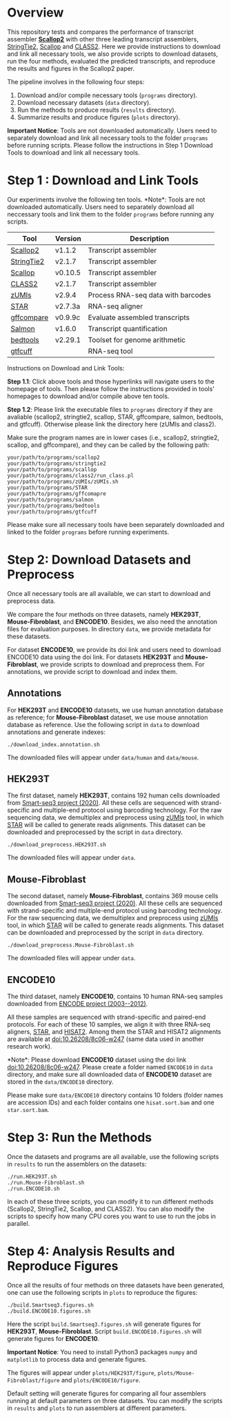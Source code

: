 # Overview

This repository tests and compares the performance of transcript assembler
[**Scallop2**](https://github.com/Shao-Group/scallop2) with other three leading transcript assemblers,
[StringTie2](https://github.com/gpertea/stringtie),
[Scallop](https://github.com/Kingsford-Group/scallop) and
[CLASS2](http://ccb.jhu.edu/people/florea/research/CLASS2).
Here we provide instructions to download and link all necessary tools, we also provide scripts to download datasets, run the four methods, evaluated the
predicted transcripts, and reproduce the results and figures in the Scallop2 paper.

The pipeline involves in the following four steps:
1. Download and/or compile necessary tools (`programs` directory).
2. Download necessary datasets (`data` directory).
3. Run the methods to produce results (`results` directory).
4. Summarize results and produce figures (`plots` directory).

**Important Notice**: Tools are not downloaded automatically.
Users need to separately download and link all necessary tools to the folder `programs` before running scripts. 
Please follow the instructions in Step 1 Download Tools to download and link all necessary tools.

# Step 1 : Download and Link Tools

Our experiments involve the following ten tools.
\*Note\*: Tools are not downloaded automatically.
Users need to separately download all neccessary tools and link them to the folder `programs` before running any scripts.

Tool | Version | Description
------------ | ------------ | ------------
[Scallop2](https://github.com/Shao-Group/Scallop2) | v1.1.2 | Transcript assembler
[StringTie2](https://github.com/gpertea/stringtie) | v2.1.7 | Transcript assembler
[Scallop](https://github.com/Kingsford-Group/scallop) | v0.10.5 | Transcript assembler
[CLASS2](http://ccb.jhu.edu/people/florea/research/CLASS2) | v2.1.7 | Transcript assembler
[zUMIs](https://github.com/sdparekh/zUMIs) | v2.9.4 | Process RNA-seq data with barcodes
[STAR](https://github.com/alexdobin/STAR) | v2.7.3a | RNA-seq aligner
[gffcompare](http://ccb.jhu.edu/software/stringtie/gff.shtml) | v0.9.9c | Evaluate assembled transcripts
[Salmon](https://salmon.readthedocs.io/en/latest/salmon.html) | v1.6.0 | Transcript quantification
[bedtools](https://bedtools.readthedocs.io/en/latest/content/overview.html) | v2.29.1 | Toolset for genome arithmetic
[gtfcuff](https://github.com/Kingsford-Group/rnaseqtools) |  | RNA-seq tool

Instructions on Download and Link Tools:

**Step 1.1**: Click above tools and those hyperlinks will navigate users to the homepage of tools. Then please follow the instructions provided in tools' homepages to download and/or compile above ten tools.

**Step 1.2**: Please link the executable files to `programs` directory if they are avaliable (scallop2, stringtie2, scallop, STAR, gffcompare, salmon, bedtools, and gtfcuff). Otherwise please link the directory here (zUMIs and class2).

Make sure the program names are in lower cases (i.e., scallop2, stringtie2, scallop, and gffcompare), and they can be called by the following path:
```
your/path/to/programs/scallop2
your/path/to/programs/stringtie2
your/path/to/programs/scallop
your/path/to/programs/class2/run_class.pl
your/path/to/programs/zUMIs/zUMIs.sh
your/path/to/programs/STAR
your/path/to/programs/gffcomapre
your/path/to/programs/salmon
your/path/to/programs/bedtools
your/path/to/programs/gtfcuff
```

Please make sure all necessary tools have been separately downloaded and linked to the folder `programs` before running experiments.

# Step 2: Download Datasets and Preprocess
Once all necessary tools are all available, we can start to download and preprocess data.

We compare the four methods on three datasets, namely **HEK293T**, **Mouse-Fibroblast**, and **ENCODE10**. 
Besides, we also need the annotation files for evaluation purposes.
In directory `data`, we provide metadata for these datasets.

For dataset **ENCODE10**, we provide its doi link and users need to download ENCODE10 data using the doi link.
For datasets **HEK293T** and **Mouse-Fibroblast**, we provide scripts to download and preprocess them.
For annotations, we provide script to download and index them.

## Annotations
For **HEK293T** and **ENCODE10** datasets, we use human annotation database as reference;
for **Mouse-Fibroblast** dataset, we use mouse annotation database as reference.
Use the following script in `data` to download annotations and generate indexes:
```
./download_index.annotation.sh
```
The downloaded files will appear under `data/human` and `data/mouse`.

## **HEK293T**
The first dataset, namely **HEK293T**,
contains 192 human cells downloaded from [Smart-seq3 project (2020)](https://www.ebi.ac.uk/arrayexpress/experiments/E-MTAB-8735).
All these cells are sequenced with strand-specific and multiple-end protocol using barcoding technology.
For the raw sequencing data, we demultiplex and preprocess using [zUMIs](https://github.com/sdparekh/zUMIs) tool, in which [STAR](https://github.com/alexdobin/STAR) will be called to generate reads alignments.
This dataset can be downloaded and preprocessed by the script in `data` directory.
```
./download_preprocess.HEK293T.sh
```
The downloaded files will appear under `data`.

## **Mouse-Fibroblast**
The second dataset, namely **Mouse-Fibroblast**,
contains 369 mouse cells downloaded from [Smart-seq3 project (2020)](https://www.ebi.ac.uk/arrayexpress/experiments/E-MTAB-8735).
All these cells are sequenced with strand-specific and multiple-end protocol using barcoding technology.
For the raw sequencing data, we demultiplex and preprocess using [zUMIs](https://github.com/sdparekh/zUMIs) tool, in which [STAR](https://github.com/alexdobin/STAR) will be called to generate reads alignments.
This dataset can be downloaded and preprocessed by the script in `data` directory.
```
./download_preprocess.Mouse-Fibroblast.sh
```
The downloaded files will appear under `data`.

## **ENCODE10**
The third dataset, namely **ENCODE10**,
contains 10 human RNA-seq samples downloaded from [ENCODE project (2003--2012)](https://genome.ucsc.edu/ENCODE/).

All these samples are sequenced with strand-specific and paired-end protocols.
For each of these 10 samples, we align it with three RNA-seq aligners,
[STAR](https://github.com/alexdobin/STAR), and
[HISAT2](https://ccb.jhu.edu/software/hisat2/index.shtml).
Among them the STAR and HISAT2 alignments are
available at [doi:10.26208/8c06-w247](https://doi.org/10.26208/8c06-w247) (same data used in another research work).

\*Note\*: 
Please download **ENCODE10** dataset using the doi link [doi:10.26208/8c06-w247](https://doi.org/10.26208/8c06-w247). Please create a folder named `ENCODE10` in `data` directory, and make sure all downloaded data of **ENCODE10** dataset are stored in the `data/ENCODE10` directory.

Please make sure `data/ENCODE10` directory contains 10 folders (folder names are accession IDs) and each folder contains one `hisat.sort.bam` and one `star.sort.bam`.


# Step 3: Run the Methods

Once the datasets and programs are all available, use the following scripts in `results`
to run the assemblers on the datasets:
```
./run.HEK293T.sh
./run.Mouse-Fibroblast.sh
./run.ENCODE10.sh
```
In each of these three scripts, you can modify it to run different
methods (Scallop2, StringTie2, Scallop, and CLASS2). You can also modify the scripts to specify
how many CPU cores you want to use to run the jobs in parallel. 


# Step 4: Analysis Results and Reproduce Figures

Once all the results of four methods on three datasets have been generated, one can use the following scripts in `plots` to reproduce the figures:
```
./build.Smartseq3.figures.sh
./build.ENCODE10.figures.sh
```
Here the script `build.Smartseq3.figures.sh` will generate figures for **HEK293T**, **Mouse-Fibroblast**. Script `build.ENCODE10.figures.sh` will generate figures for **ENCODE10**.

**Important Notice**: You need to install Python3 packages `numpy` and `matplotlib` to process data and generate figures.

The figures will appear under `plots/HEK293T/figure`, `plots/Mouse-Fibroblast/figure` and `plots/ENCODE10/figure`. 

Default setting will generate figures for comparing all four assemblers running at default parameters on three datasets. You can modify the scripts in `results` and `plots` to run assemblers at different parameters.
